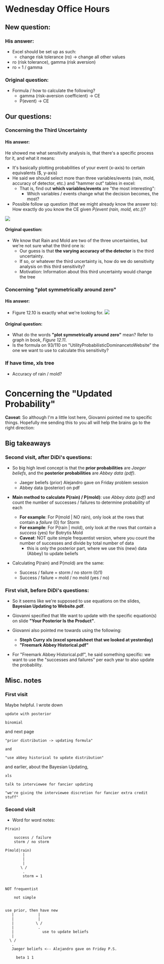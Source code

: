 # Wednesday Office Hours

## New question:

### His answer:

- Excel should be set up as such:
  - change risk tolerance (ro) -> change all other values
- ro (risk tolerance), gamma (risk aversion)
- ro = 1 / gamma

### Original question:

- Formula / how to calculate the following?
  - gamma (risk-aversion coefficient) -> CE
  - P(event) -> CE

## Our questions:

### Concerning the Third Uncertainty

#### His answer:

He showed me what sensitivity analysis is, that there's a specific process for it, and what it means:
- It's basically plotting probabilities of your event (x-axis) to certain equivalents ($, y-axis)
- He said we should select more than three variables/events (rain, mold, accuracy of detector, etc.) and "hammer out" tables in excel: 
  - That is, find out **which variables/events** are "the most interesting":
    - Which variables / events change what the decision becomes, the most?
- Possible follow up question (that we might already know the answer to): How exactly do you know the CE given *P(event (rain, mold, etc.))*?

![](https://github.com/bliutwo/ta-question-notes/blob/master/giovanni-drawing.png)

#### Original question:

- We know that Rain and Mold are two of the three uncertainties, but we're not sure what the third one is:
  - Our guess is that **the varying accuracy of the detector** is the third uncertainty.
  - If so, or whatever the third uncertainty is, how do we do sensitivity analysis on this third sensitivity?
  - Motivation: Information about this third uncertainty would change the tree

### Concerning "plot symmetrically around zero"

#### His answer:
- Figure 12.10 is exactly what we're looking for.
![](https://github.com/bliutwo/ta-question-notes/blob/master/aversion-graph.png)


#### Original question:
- What do the words **"plot symmetrically around zero"** mean? Refer to graph in book, *Figure 12.11*.
- Is the formula on 93/110 on "UtilityProbabilisticDominancetoWebsite" the one we want to use to calculate this sensitivity?


### If have time, xls tree

- Accuracy of rain / mold?




# Concerning the "Updated Probability"

**Caveat**: So although I'm a little lost here, Giovanni pointed me to specific things. Hopefully me sending this to you all will help the brains go to the right direction:

## Big takeaways

### Second visit, after DiDi's questions:

- So big high level concept is that the **prior probabilities** are *Jaeger beliefs*, and the **posterior probabilities** are *Abbey data (pdf)*.
  - Jaeger beliefs (prior) Alejandro gave on Friday problem session
  - Abbey data (posterior) on pdf

- **Main method to calculate P(rain) / P(mold)**: use *Abbey data (pdf)* and count the number of successes / failures to determine probability of each
  - **For example**: For P(mold | NO rain), only look at the rows that contain a *failure* (0) for Storm
  - **For example**: For P(rain | mold), only look at the rows that contain a *success* (yes) for Botrytis Mold
  - **Caveat**: NOT quite simple frequentist version, where you count the number of successes and divide by total number of data
    - this is only the posterior part, where we use this (new) data (Abbey) to update beliefs

- Calculating P(rain) and P(mold) are the same:
  - Success / failure = storm / no storm (0/1)
  - Success / failure = mold / no mold (yes / no)


### First visit, before DiDi's questions:

- So it seems like we're supposed to use equations on the slides, **Bayesian Updating to Website.pdf**.

- Giovanni specified that We want to update with the specific equation(s) on slide **"Your Posterior Is the Product"**.
   
- Giovanni also pointed me towards using the following:
  - **Steph Curry xls (excel spreadsheet that we looked at yesterday)**
  - **"Freemark Abbey Historical.pdf"**

- For "Freemark Abbey Historical.pdf", he said something specific: we want to use the "successes and failures" per each year to also update the probability.

## Misc. notes

### First visit

Maybe helpful. I wrote down

```
update with posterior

binomial
```

and next page

```
"prior distribution -> updating formula"

and

"use abbey historical to update distribution"
```

and earlier, about the Bayesian Updating,

```
xls

talk to interviewee for fancier updating

"we're giving the interviewee discretion for fancier extra credit stuff"
```

### Second visit

- Word for word notes:

```
P(rain)

    success / failure
    storm / no storm
```

```
P(mold|rain)
        |
        |
        |
       \ /
        .
        storm = 1
```

```

NOT frequentist

    not simple

```

```

use prior, then have new
   |           |
   |           |
   |          \ /
   |           .
   |             use to update beliefs
   |
  \ /
   .
   Jaeger beliefs <-- Alejandro gave on Friday P.S.

     beta 1 1
```



